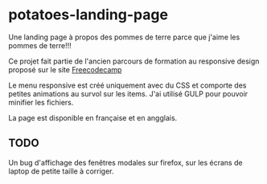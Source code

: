 <!-- # potatoes-landing-page

A landing page about potatoes because I love potatoes.
This project is part of the legacy [Freecodecamp](https://www.freecodecamp.org/learn/responsive-web-design/) responsive design curriculum.
It contains modal windows, a responsive menu and little animations on the menu items and social media logos. It uses GULP for minification tasks.
Also, the page is in two versions, french and english.

## TODO

There are some CSS bugs that I have to fix when the website is loaded in firefox on a laptop screen. -->

# potatoes-landing-page

Une landing page à propos des pommes de terre parce que j'aime les pommes de terre!!!

Ce projet fait partie de l'ancien parcours de formation au responsive design proposé sur le site [Freecodecamp](https://www.freecodecamp.org/learn/responsive-web-design/)

Le menu responsive est créé uniquement avec du CSS et comporte des petites animations au survol sur les items.
J'ai utilisé GULP pour pouvoir minifier les fichiers.

La page est disponible en française et en angglais.

## TODO

Un bug d'affichage des fenêtres modales sur firefox,  sur les écrans de laptop de petite taille à corriger.

